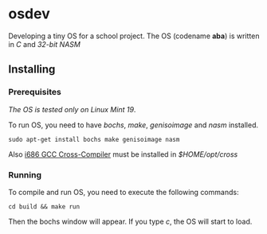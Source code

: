 # osdev
Developing a tiny OS for a school project. The OS (codename **aba**) is written in *C* and *32-bit NASM*
## Installing
### Prerequisites
*The OS is tested only on Linux Mint 19*.

To run OS, you need to have *bochs*, *make*, *genisoimage* and *nasm* installed.
```
sudo apt-get install bochs make genisoimage nasm
```
Also [i686 GCC Cross-Compiler](https://wiki.osdev.org/GCC_Cross-Compiler) must be installed in *$HOME/opt/cross*

### Running
To compile and run OS, you need to execute the following commands:
```
cd build && make run
```
Then the bochs window will appear. If you type *c*, the OS will start to load.
